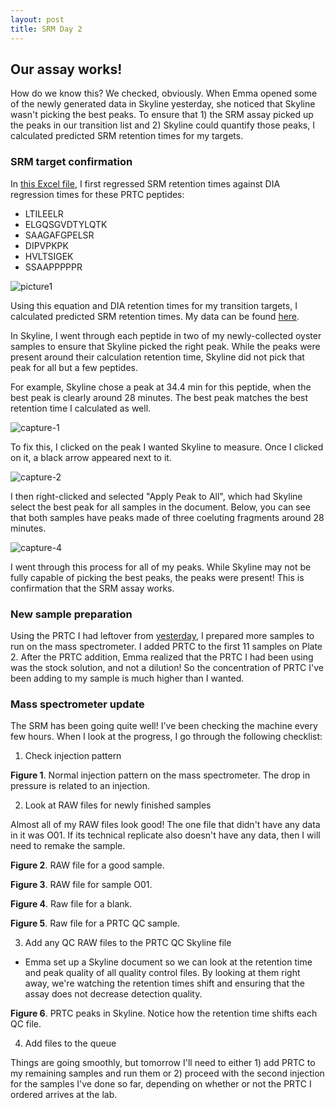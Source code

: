 ```yaml
---
layout: post
title: SRM Day 2
---
```


## Our assay works!

How do we know this? We checked, obviously. When Emma opened some of the newly generated data in Skyline yesterday, she noticed that Skyline wasn't picking the best peaks. To ensure that 1) the SRM assay picked up the peaks in our transition list and 2) Skyline could quantify those peaks, I calculated predicted SRM retention times for my targets.

### SRM target confirmation

In [this Excel file](https://github.com/RobertsLab/project-oyster-oa/blob/master/analyses/DNR_TransitionSelection_20170707/2017-07-08-Final-Transitions/2017-07-11-Predicted-SRM-Retention-Times.xlsx), I first regressed SRM retention times against DIA regression times for these PRTC peptides:

- LTILEELR
- ELGQSGVDTYLQTK
- SAAGAFGPELSR
- DIPVPKPK
- HVLTSIGEK
- SSAAPPPPPR

![picture1](https://user-images.githubusercontent.com/22335838/28190198-95cf2f46-67de-11e7-97c6-de7c88a4d6a7.jpg)

Using this equation and DIA retention times for my transition targets, I calculated predicted SRM retention times. My data can be found [here](https://github.com/RobertsLab/project-oyster-oa/blob/master/analyses/DNR_TransitionSelection_20170707/2017-07-08-Final-Transitions/2017-07-11-Predicted-SRM-Retention-Times.xlsx). 

In Skyline, I went through each peptide in two of my newly-collected oyster samples to ensure that Skyline picked the right peak. While the peaks were present around their calculation retention time, Skyline did not pick that peak for all but a few peptides.

For example, Skyline chose a peak at 34.4 min for this peptide, when the best peak is clearly around 28 minutes. The best peak matches the best retention time I calculated as well.

![capture-1](https://user-images.githubusercontent.com/22335838/28190411-a4f2b0be-67df-11e7-9b5d-5e78b4083d5a.PNG)

To fix this, I clicked on the peak I wanted Skyline to measure. Once I clicked on it, a black arrow appeared next to it.

![capture-2](https://user-images.githubusercontent.com/22335838/28190460-da3e7406-67df-11e7-9dc7-1003caccb435.PNG)

I then right-clicked and selected "Apply Peak to All", which had Skyline select the best peak for all samples in the document. Below, you can see that both samples have peaks made of three coeluting fragments around 28 minutes.

![capture-4](https://user-images.githubusercontent.com/22335838/28190462-da56eab8-67df-11e7-85c8-ff50c7e636a8.PNG)

I went through this process for all of my peaks. While Skyline may not be fully capable of picking the best peaks, the peaks were present! This is confirmation that the SRM assay works.

### New sample preparation

Using the PRTC I had leftover from [yesterday](https://yaaminiv.github.io/SRM-Assay-Day1/), I prepared more samples to run on the mass spectrometer. I added PRTC to the first 11 samples on Plate 2. After the PRTC addition, Emma realized that the PRTC I had been using was the stock solution, and not a dilution! So the concentration of PRTC I've been adding to my sample is much higher than I wanted.

### Mass spectrometer update

The SRM has been going quite well! I've been checking the machine every few hours. When I look at the progress, I go through the following checklist:

1. Check injection pattern

**Figure 1**. Normal injection pattern on the mass spectrometer. The drop in pressure is related to an injection.

2. Look at RAW files for newly finished samples

Almost all of my RAW files look good! The one file that didn't have any data in it was O01. If its technical replicate also doesn't have any data, then I will need to remake the sample.

**Figure 2**. RAW file for a good sample.

**Figure 3**. RAW file for sample O01.

**Figure 4**. Raw file for a blank.

**Figure 5**. Raw file for a PRTC QC sample.

3. Add any QC RAW files to the PRTC QC Skyline file
  - Emma set up a Skyline document so we can look at the retention time and peak quality of all quality control files. By looking at them right away, we're watching the retention times shift and ensuring that the assay does not decrease detection quality.
  
**Figure 6**. PRTC peaks in Skyline. Notice how the retention time shifts each QC file.

4. Add files to the queue

Things are going smoothly, but tomorrow I'll need to either 1) add PRTC to my remaining samples and run them or 2) proceed with the second injection for the samples I've done so far, depending on whether or not the PRTC I ordered arrives at the lab.
